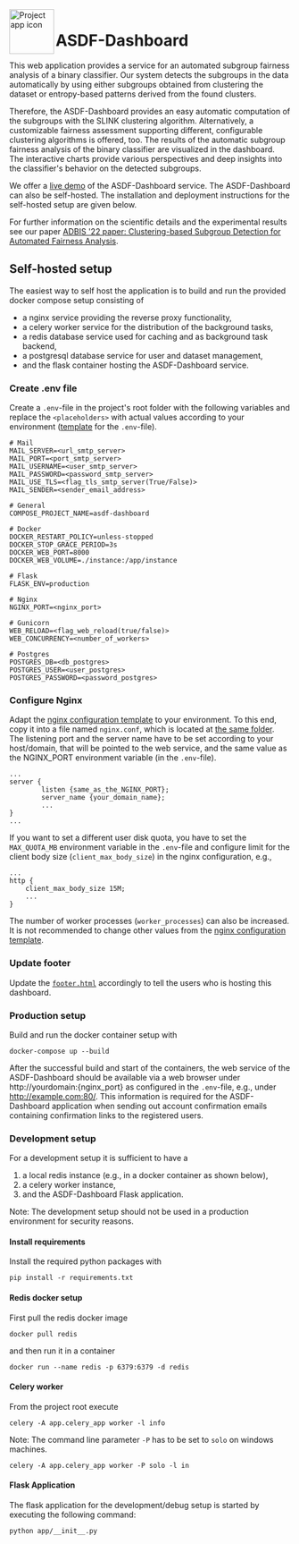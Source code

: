 <img align="left" width="80" height="80" src="https://github.com/jeschaef/ASDF-Dashboard/blob/f56f7876e7ecd49363bccd1b4048376e4854cc3d/app/static/logo.png" alt="Project app icon">

# ASDF-Dashboard

This web application provides a service for an automated subgroup 
fairness analysis of a binary classifier. Our system detects the 
subgroups in the data automatically by using either subgroups obtained
from clustering the dataset or entropy-based patterns derived from 
the found clusters.

Therefore, the ASDF-Dashboard provides an easy automatic computation
of the subgroups with the SLINK clustering algorithm. Alternatively,
a customizable fairness assessment supporting different, configurable
clustering algorithms is offered, too. The results of the automatic 
subgroup fairness analysis of the binary classifier are visualized 
in the dashboard. The interactive charts provide various perspectives
and deep insights into the classifier's behavior on the
detected subgroups.

We offer a [live demo](http://server1.dbda.cs.uni-frankfurt.de) of the ASDF-Dashboard 
service. The ASDF-Dashboard can also be self-hosted. The installation and deployment
instructions for the self-hosted setup are given below. 

For further information on the scientific details and the experimental
results see our paper [ADBIS '22 paper: Clustering-based Subgroup 
Detection for Automated Fairness Analysis]().

## Self-hosted setup

The easiest way to self host the application is to build and run 
the provided docker compose setup consisting of
- a nginx service providing the reverse proxy functionality,
- a celery worker service for the distribution of the background
tasks,
- a redis database service used for caching and as background 
task backend,
- a postgresql database service for user and dataset management,
- and the flask container hosting the ASDF-Dashboard service.


### Create .env file

Create a `.env`-file in the project's root folder with the following variables and replace the `<placeholders>` 
with actual values according to your environment ([template](.env-template) for the
`.env`-file).
```
# Mail
MAIL_SERVER=<url_smtp_server>
MAIL_PORT=<port_smtp_server>
MAIL_USERNAME=<user_smtp_server>
MAIL_PASSWORD=<password_smtp_server>
MAIL_USE_TLS=<flag_tls_smtp_server(True/False)>
MAIL_SENDER=<sender_email_address>

# General
COMPOSE_PROJECT_NAME=asdf-dashboard

# Docker
DOCKER_RESTART_POLICY=unless-stopped
DOCKER_STOP_GRACE_PERIOD=3s
DOCKER_WEB_PORT=8000
DOCKER_WEB_VOLUME=./instance:/app/instance

# Flask
FLASK_ENV=production

# Nginx
NGINX_PORT=<nginx_port>

# Gunicorn
WEB_RELOAD=<flag_web_reload(true/false)>
WEB_CONCURRENCY=<number_of_workers>

# Postgres
POSTGRES_DB=<db_postgres>
POSTGRES_USER=<user_postgres>
POSTGRES_PASSWORD=<password_postgres>
```

### Configure Nginx

Adapt the [nginx configuration template](app/conf/nginx/nginx-template.conf) to your 
environment. To this end, copy it into a file named `nginx.conf`, which is located at 
[the same folder](app/conf/nginx). The listening port and the server name have to be 
set according to your host/domain, that will be pointed to the web service, and the 
same value as the NGINX_PORT environment variable (in the `.env`-file).

```
...
server {
        listen {same_as_the_NGINX_PORT};
        server_name {your_domain_name};
        ...
}
...
```

If you want to set a different user disk quota, you have to set the `MAX_QUOTA_MB` 
environment variable in the `.env`-file and configure limit for the client body size
(`client_max_body_size`) in the nginx configuration, e.g.,
```
...
http {
    client_max_body_size 15M;
    ...
}
```

The number of worker processes (`worker_processes`) can also be 
increased. It is not recommended to change other values from the
[nginx configuration template](app/conf/nginx/nginx-template.conf).

### Update footer

Update the [`footer.html`](app/templates/footer.html) accordingly to tell the
users who is hosting this dashboard.


### Production setup

Build and run the docker container setup with

`docker-compose up --build`

After the successful build and start of the containers, the web service of the 
ASDF-Dashboard should be available via a web browser under 
http://yourdomain:{nginx_port} as configured in the `.env`-file, 
e.g., under http://example.com:80/. This information is required for
the ASDF-Dashboard application when sending out account confirmation
emails containing confirmation links to the registered users.


### Development setup

For a development setup it is sufficient to have a
1. a local redis instance (e.g., in a docker container as shown below),
2. a celery worker instance,
3. and the ASDF-Dashboard Flask application.

Note: The development setup should not be used in a production 
environment for security reasons.

#### Install requirements

Install the required python packages with

`pip install -r requirements.txt`

#### Redis docker setup

First pull the redis docker image

`docker pull redis`

and then run it in a container

`docker run --name redis -p 6379:6379 -d redis`

#### Celery worker

From the project root execute

`celery -A app.celery_app worker -l info`

Note: The command line parameter `-P` has to be set to `solo` on windows machines.

`celery -A app.celery_app worker -P solo -l in`

#### Flask Application

The flask application for the development/debug setup is started by executing
the following command:

`python app/__init__.py`

